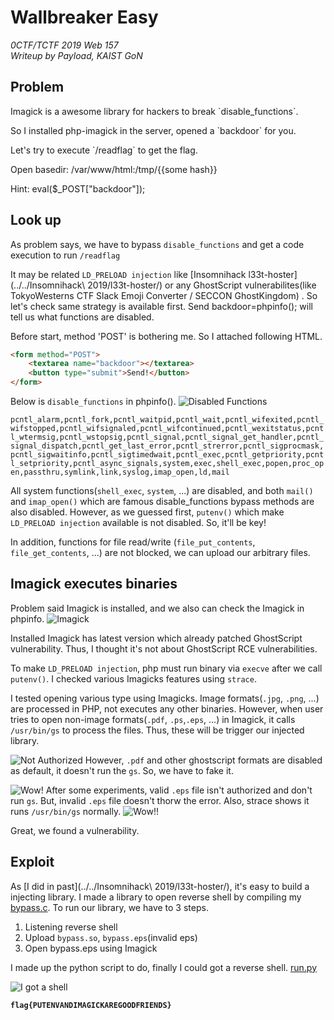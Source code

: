 # Wallbreaker Easy
*0CTF/TCTF 2019 Web 157*<br>
*Writeup by Payload, KAIST GoN*


## Problem

Imagick is a awesome library for hackers to break \`disable_functions\`.

So I installed php-imagick in the server, opened a \`backdoor\` for you.

Let's try to execute \`/readflag\` to get the flag.

Open basedir: /var/www/html:/tmp/{{some hash}}

Hint: eval($_POST["backdoor"]);


## Look up

As problem says, we have to bypass `disable_functions` and get a code execution to run `/readflag`

It may be related `LD_PRELOAD injection` like [Insomnihack l33t-hoster](../../Insomnihack\ 2019/l33t-hoster/) or any GhostScript vulnerabilites(like TokyoWesterns CTF Slack Emoji Converter / SECCON GhostKingdom) . So let's check same strategy is available first. Send backdoor=phpinfo(); will tell us what functions are disabled.

Before start, method 'POST' is bothering me. So I attached following HTML.

```html
<form method="POST">
    <textarea name="backdoor"></textarea>
    <button type="submit">Send!</button>
</form>
```

Below is `disable_functions` in phpinfo().
![Disabled Functions](https://i.imgur.com/Ub6oTB4.png)

`pcntl_alarm,pcntl_fork,pcntl_waitpid,pcntl_wait,pcntl_wifexited,pcntl_wifstopped,pcntl_wifsignaled,pcntl_wifcontinued,pcntl_wexitstatus,pcntl_wtermsig,pcntl_wstopsig,pcntl_signal,pcntl_signal_get_handler,pcntl_signal_dispatch,pcntl_get_last_error,pcntl_strerror,pcntl_sigprocmask,pcntl_sigwaitinfo,pcntl_sigtimedwait,pcntl_exec,pcntl_getpriority,pcntl_setpriority,pcntl_async_signals,system,exec,shell_exec,popen,proc_open,passthru,symlink,link,syslog,imap_open,ld,mail`


All system functions(`shell_exec`, `system`, ...) are disabled, and both `mail()` and `imap_open()` which are famous disable_functions bypass methods are also disabled. However, as we guessed first, `putenv()` which make `LD_PRELOAD injection` available is not disabled. So, it'll be key!

In addition, functions for file read/write (`file_put_contents`, `file_get_contents`, ...) are not blocked, we can upload our arbitrary files.

## Imagick executes binaries

Problem said Imagick is installed, and we also can check the Imagick in phpinfo.
![Imagick](https://i.imgur.com/n5c5Gso.png)

Installed Imagick has latest version which already patched GhostScript vulnerability. Thus, I thought it's not about GhostScript RCE vulnerabilities.

To make `LD_PRELOAD injection`, php must run binary via `execve` after we call `putenv()`. I checked various Imagicks features using `strace`. 

I tested opening various type using Imagicks. Image formats(`.jpg`, `.png`, ...) are processed in PHP, not executes any other binaries. However, when user tries to open non-image formats(`.pdf`, `.ps`,`.eps`, ...) in Imagick, it calls `/usr/bin/gs` to process the files. Thus, these will be trigger our injected library.

![Not Authorized](https://i.imgur.com/qGa0rIK.jpg)
However, `.pdf` and other ghostscript formats are disabled as default, it doesn't run the `gs`. So, we have to fake it.

![Wow!](https://i.imgur.com/H4ktOdM.png)
After some experiments, valid `.eps` file isn't authorized and don't run `gs`. But, invalid `.eps` file doesn't thorw the error. Also, strace shows it runs `/usr/bin/gs` normally.
![Wow!!](https://i.imgur.com/xwf9LrL.png)

Great, we found a vulnerability.

## Exploit

As [I did in past](../../Insomnihack\ 2019/l33t-hoster/), it's easy to build a injecting library. I made a library to open reverse shell by compiling my [bypass.c](./bypass.c). To run our library, we have to 3 steps.

1. Listening reverse shell
2. Upload `bypass.so`, `bypass.eps`(invalid eps)
3. Open bypass.eps using Imagick
 
I made up the python script to do, finally I could got a reverse shell.
[run.py](./run.py)

![I got a shell](https://i.imgur.com/OoCOoqM.png)

**`flag{PUTENVANDIMAGICKAREGOODFRIENDS}`**

